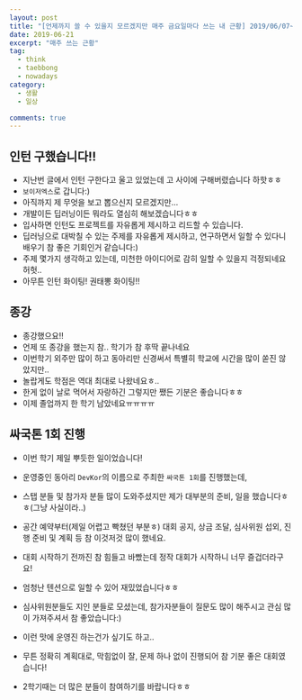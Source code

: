 ```yaml
---
layout: post
title: "[언제까지 쓸 수 있을지 모르겠지만 매주 금요일마다 쓰는 내 근황] 2019/06/07~2019/06/21"
date: 2019-06-21
excerpt: "매주 쓰는 근황"
tag:
  - think
  - taebbong
  - nowadays
category:
  - 생활
  - 일상

comments: true
---
```


## 인턴 구했습니다!!

- 지난번 글에서 인턴 구한다고 울고 있었는데 고 사이에 구해버렸습니다 하핫ㅎㅎ
- `보이저엑스`로 갑니다:)
- 아직까지 제 무엇을 보고 뽑으신지 모르겠지만...
- 개발이든 딥러닝이든 뭐라도 열심히 해보겠습니다ㅎㅎ
- 입사하면 인턴도 프로젝트를 자유롭게 제시하고 리드할 수 있습니다.
- 딥러닝으로 대박칠 수 있는 주제를 자유롭게 제시하고, 연구하면서 일할 수 있다니 배우기 참 좋은 기회인거 같습니다:)
- 주제 몇가지 생각하고 있는데, 미천한 아이디어로 감히 일할 수 있을지 걱정되네요 허헛..
- 아무튼 인턴 화이팅! 권태뽕 화이팅!!

## 종강

- 종강했으요!!
- 언제 또 종강을 했는지 참.. 학기가 참 후딱 끝나네요
- 이번학기 외주만 많이 하고 동아리만 신경써서 특별히 학교에 시간을 많이 쏟진 않았지만..
- 놀랍게도 학점은 역대 최대로 나왔네요ㅎ..
- 한게 없이 날로 먹어서 자랑하긴 그렇지만 쨌든 기분은 좋습니다ㅎㅎ
- 이제 졸업까지 한 학기 남았네요ㅠㅠㅠㅠ

## 싸국톤 1회 진행

- 이번 학기 제일 뿌듯한 일이었습니다!
- 운영중인 동아리 `DevKor`의 이름으로 주최한 `싸국톤 1회`를 진행했는데,
- 스탭 분들 및 참가자 분들 많이 도와주셨지만 제가 대부분의 준비, 일을 했습니다ㅎㅎ(그냥 사실이라..)
- 공간 예약부터(제일 어렵고 빡쳤던 부분ㅎ) 대회 공지, 상금 조달, 심사위원 섭외, 진행 준비 및 계획 등 참 이것저것 많이 했네요.
- 대회 시작하기 전까진 참 힘들고 바빴는데 정작 대회가 시작하니 너무 즐겁더라구요!
- 엄청난 텐션으로 일할 수 있어 재밌었습니다ㅎㅎ

- 심사위원분들도 지인 분들로 모셨는데, 참가자분들이 질문도 많이 해주시고 관심 많이 가져주셔서 참 좋았습니다:)
- 이런 맛에 운영진 하는건가 싶기도 하고..
- 무튼 정확히 계획대로, 막힘없이 잘, 문제 하나 없이 진행되어 참 기분 좋은 대회였습니다!
- 2학기때는 더 많은 분들이 참여하기를 바랍니다ㅎㅎ
